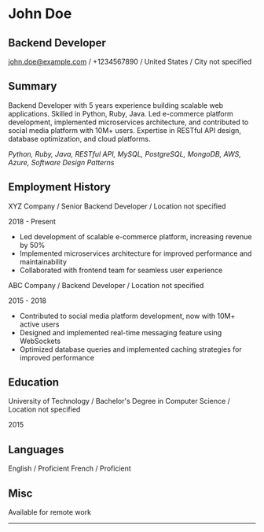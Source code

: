 # John Doe
## Backend Developer

john.doe@example.com / +1234567890 / United States / City not specified

## Summary

Backend Developer with 5 years experience building scalable web applications. Skilled in Python, Ruby, Java. Led e-commerce platform development, implemented microservices architecture, and contributed to social media platform with 10M+ users. Expertise in RESTful API design, database optimization, and cloud platforms.

_Python, Ruby, Java, RESTful API, MySQL, PostgreSQL, MongoDB, AWS, Azure, Software Design Patterns_

## Employment History

XYZ Company / Senior Backend Developer / Location not specified

2018 - Present

- Led development of scalable e-commerce platform, increasing revenue by 50%
- Implemented microservices architecture for improved performance and maintainability
- Collaborated with frontend team for seamless user experience

ABC Company / Backend Developer / Location not specified

2015 - 2018

- Contributed to social media platform development, now with 10M+ active users
- Designed and implemented real-time messaging feature using WebSockets
- Optimized database queries and implemented caching strategies for improved performance

## Education

University of Technology / Bachelor's Degree in Computer Science / Location not specified

2015

## Languages

English / Proficient
French / Proficient

## Misc

Available for remote work

---